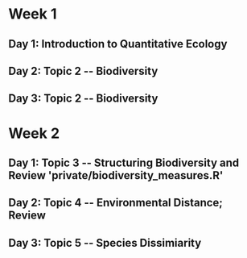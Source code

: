 # Week 1

## Day 1: Introduction to Quantitative Ecology

## Day 2: Topic 2 -- Biodiversity

## Day 3: Topic 2 -- Biodiversity

# Week 2

## Day 1: Topic 3 -- Structuring Biodiversity and Review 'private/biodiversity_measures.R'

## Day 2: Topic 4 -- Environmental Distance; Review

## Day 3: Topic 5 -- Species Dissimiarity
